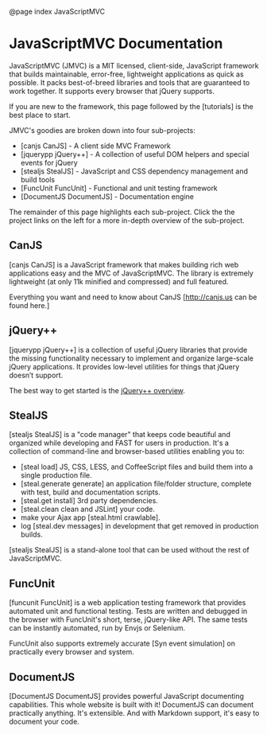@page index JavaScriptMVC

<div class="top">
	<div class="topCorner">
		<div class="right"></div>
		<div class="left"></div>
	</div>
	<div class="content">
	    <h1>JavaScriptMVC Documentation</h1>
	</div>
	<div class="bottomCorner">
		<div class="right"></div>
		<div class="left"></div>
	</div>	
</div>

JavaScriptMVC (JMVC) is a MIT licensed, client-side, JavaScript framework that
builds maintainable, error-free, lightweight
applications as quick as possible. It packs best-of-breed
libraries and tools that are guaranteed to work together.  It
supports every browser that jQuery supports.

If you are new to the framework, this page followed by 
the [tutorials] is the best place to start.

JMVC's goodies are broken down into four sub-projects:

  - [canjs CanJS] - A client side MVC Framework
  - [jquerypp jQuery++] - A collection of useful DOM helpers and special events for jQuery
  - [stealjs StealJS] - JavaScript and CSS dependency management and build tools
  - [FuncUnit FuncUnit] - Functional and unit testing framework
  - [DocumentJS DocumentJS] - Documentation engine

The remainder of this page highlights each sub-project. Click
the the project links on the left for a more in-depth overview 
of the sub-project.

## CanJS

[canjs CanJS] is a JavaScript framework that makes
building rich web applications easy and the MVC of
JavaScriptMVC. The library is extremely lightweight
(at only 11k minified and compressed) and full featured.

Everything you want and need to know about CanJS
[http://canjs.us can be found here.]

## jQuery++

[jquerypp jQuery++] is a collection of useful jQuery libraries that provide the
missing functionality necessary to implement and organize large-scale
jQuery applications. It provides low-level utilities for things that
jQuery doesn’t support.

The best way to get started is the [jQuery++ overview](http://jquerypp.com).

## StealJS

[stealjs StealJS] is a "code manager" that keeps code beautiful and organized
while developing and FAST for users in production.  It's a collection of 
command-line and browser-based utilities enabling you to:

  - [steal load] JS, CSS, LESS, and CoffeeScript files and build them into a single production file.
  - [steal.generate generate] an application file/folder structure, complete with test, build and documentation scripts.
  - [steal.get install] 3rd party dependencies.
  - [steal.clean clean and JSLint] your code.
  - make your Ajax app [steal.html crawlable].
  - log [steal.dev messages] in development that get removed in production builds.

[stealjs StealJS] is a stand-alone tool that can be used without the rest of JavaScriptMVC.

## FuncUnit

[funcunit FuncUnit] is a web application testing framework that provides automated unit and 
functional testing.  Tests are written and debugged in the browser with
FuncUnit's short, terse, jQuery-like API.  The same tests can be instantly 
automated, run by Envjs or Selenium.  

FuncUnit also supports extremely accurate [Syn event simulation] on practically every browser and
system.

## DocumentJS

[DocumentJS DocumentJS] provides powerful JavaScript documenting
capabilities.  This whole website is built with it! DocumentJS can document practically 
anything.  It's extensible.  And with Markdown support, it's easy to document your code.
